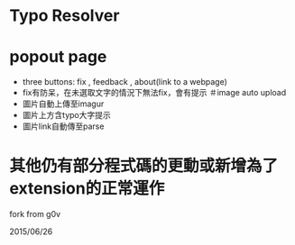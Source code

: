 # Typo Resolver

# popout page
 * three buttons: fix , feedback , about(link to a webpage)
 * fix有防呆，在未選取文字的情況下無法fix，會有提示
＃image auto upload
 * 圖片自動上傳至imagur
 * 圖片上方含typo大字提示
 * 圖片link自動傳至parse
# 其他仍有部分程式碼的更動或新增為了extension的正常運作

fork from g0v

2015/06/26
